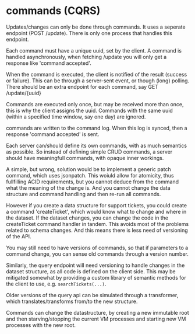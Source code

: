 # commands (CQRS)

Updates/changes can only be done through commands. It uses a seperate endpoint (POST /update). There is only one process that handles this endpoint.

Each command must have a unique uuid, set by the client. A command is handled asynchronously, when fetching /update you will only get a response like 'command accepted'.

When the command is executed, the client is notified of the result (success or failure). This can be through a server-sent event, or though (long) polling. There should be an extra endpoint for each command, say GET /update/{uuid}

Commands are executed only once, but may be received more than once, this is why the client assigns the uuid. Commands with the same uuid (within a specified time window, say one day) are ignored.

commands are written to the command log. When this log is synced, then a response 'command accepted' is sent.

Each server can/should define its own commands, with as much semantics as possible. So instead of defining simple CRUD commands, a server should have meaningfull commands, with opaque inner workings.

A simple, but wrong, solution would be to implement a generic patch command, which uses jsonpatch. This woiuld allow for atomicity, thus fullfilling ACID requirements, but you cannot deduce from the command what the meaning of the change is. And you cannot change the data structure and command handling and then re-run all commands.

However if you create a data structure for support tickets, you could create a command 'createTicket', which would know what to change and where in the dataset. If the dataset changes, you can change the code in the createTicket command handler in tandem. This avoids most of the problems related to schema changes. And this means there is less need of versioning of the API.

You may still need to have versions of commands, so that if parameters to a command change, you can sense old commands through a version number.

Similarly, the query endpoint will need versioning to handle changes in the dataset structure, as all code is defined on the client side. This may be mitigated somewhat by providing a custom library of semantic methods for the client to use, e.g. `searchTickets(...)`.

Older versions of the query api can be simulated through a transformer, which translates/transforms from/to the new structure.

Commands can change the datastructure, by creating a new immutable root and then starving/stopping the current VM processes and starting new VM processes with the new root.

